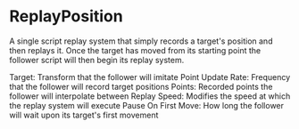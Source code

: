 # ReplayPosition
 
A single script replay system that simply records a target's position and then replays it. Once the target has moved from its starting point the follower script will then begin its replay system. 

Target: Transform that the follower will imitate
Point Update Rate: Frequency that the follower will record target positions 
Points: Recorded points the follower will interpolate between 
Replay Speed: Modifies the speed at which the replay system will execute 
Pause On First Move: How long the follower will wait upon its target's first movement